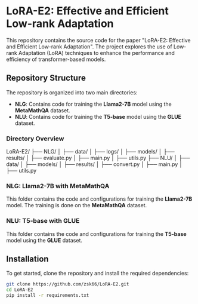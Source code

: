 # LoRA-E2: Effective and Efficient Low-rank Adaptation

This repository contains the source code for the paper "LoRA-E2: Effective and Efficient Low-rank Adaptation". The project explores the use of Low-rank Adaptation (LoRA) techniques to enhance the performance and efficiency of transformer-based models.

## Repository Structure

The repository is organized into two main directories:

- **NLG**: Contains code for training the **Llama2-7B** model using the **MetaMathQA** dataset.
- **NLU**: Contains code for training the **T5-base** model using the **GLUE** dataset.

### Directory Overview

LoRA-E2/
├── NLG/
│ ├── data/
│ ├── logs/
│ ├── models/
│ ├── results/
│ ├── evaluate.py
│ ├── main.py
│ ├── utils.py
├── NLU/
│ ├── data/
│ ├── models/
│ ├── results/
│ ├── convert.py
│ ├── main.py
│ ├── utils.py


### NLG: Llama2-7B with MetaMathQA
This folder contains the code and configurations for training the **Llama2-7B** model. The training is done on the **MetaMathQA** dataset. 

### NLU: T5-base with GLUE
This folder contains the code and configurations for training the **T5-base** model using the **GLUE** dataset. 

## Installation

To get started, clone the repository and install the required dependencies:

```bash
git clone https://github.com/zsk66/LoRA-E2.git
cd LoRA-E2
pip install -r requirements.txt
